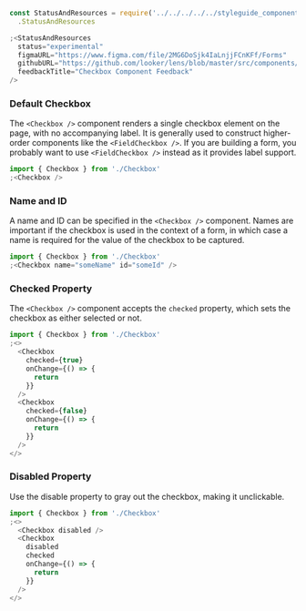 ```js noeditor
const StatusAndResources = require('../../../../../styleguide_components/StatusAndResources')
  .StatusAndResources

;<StatusAndResources
  status="experimental"
  figmaURL="https://www.figma.com/file/2MG6DoSjk4IaLnjjFCnKFf/Forms"
  githubURL="https://github.com/looker/lens/blob/master/src/components/Form/Inputs/Checkbox.tsx"
  feedbackTitle="Checkbox Component Feedback"
/>
```

### Default Checkbox

The `<Checkbox />` component renders a single checkbox element on the page, with no accompanying label. It is generally used to construct higher-order components like the `<FieldCheckbox />`. If you are building a form, you probably want to use `<FieldCheckbox />` instead as it provides label support.

```js
import { Checkbox } from './Checkbox'
;<Checkbox />
```

### Name and ID

A name and ID can be specified in the `<Checkbox />` component. Names are important if the checkbox is used in the context of a form, in which case a name is required for the value of the checkbox to be captured.

```js
import { Checkbox } from './Checkbox'
;<Checkbox name="someName" id="someId" />
```

### Checked Property

The `<Checkbox />` component accepts the `checked` property, which sets the checkbox as either selected or not.

```js
import { Checkbox } from './Checkbox'
;<>
  <Checkbox
    checked={true}
    onChange={() => {
      return
    }}
  />
  <Checkbox
    checked={false}
    onChange={() => {
      return
    }}
  />
</>
```

### Disabled Property

Use the disable property to gray out the checkbox, making it unclickable.

```js
import { Checkbox } from './Checkbox'
;<>
  <Checkbox disabled />
  <Checkbox
    disabled
    checked
    onChange={() => {
      return
    }}
  />
</>
```
